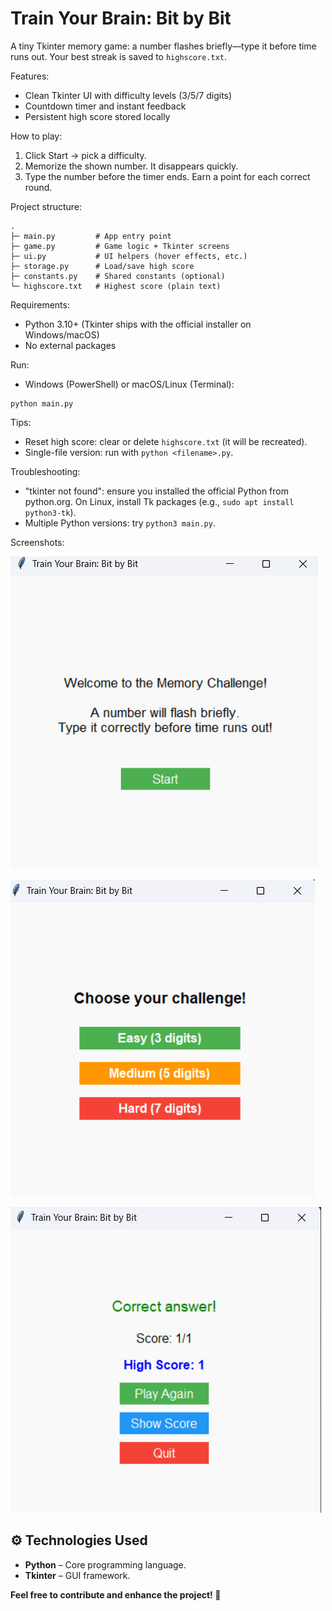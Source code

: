 # Train Your Brain: Bit by Bit

A tiny Tkinter memory game: a number flashes briefly—type it before time runs out. Your best streak is saved to `highscore.txt`.

Features:

- Clean Tkinter UI with difficulty levels (3/5/7 digits)
- Countdown timer and instant feedback
- Persistent high score stored locally

How to play:

1. Click Start → pick a difficulty.
2. Memorize the shown number. It disappears quickly.
3. Type the number before the timer ends. Earn a point for each correct round.

Project structure:

```
.
├─ main.py         # App entry point
├─ game.py         # Game logic + Tkinter screens
├─ ui.py           # UI helpers (hover effects, etc.)
├─ storage.py      # Load/save high score
├─ constants.py    # Shared constants (optional)
└─ highscore.txt   # Highest score (plain text)
```

Requirements:

- Python 3.10+ (Tkinter ships with the official installer on Windows/macOS)
- No external packages

Run:

- Windows (PowerShell) or macOS/Linux (Terminal):

```
python main.py
```

Tips:

- Reset high score: clear or delete `highscore.txt` (it will be recreated).
- Single-file version: run with `python <filename>.py`.

Troubleshooting:

- "tkinter not found": ensure you installed the official Python from python.org. On Linux, install Tk packages (e.g., `sudo apt install python3-tk`).
- Multiple Python versions: try `python3 main.py`.

Screenshots:

![image alt](https://github.com/MarcelinoWaheed/Train-Your-Brain/blob/af3594c4c3cc9c1950cf79163750feed7a114b97/Screenshots/intro.png)

![image alt](https://github.com/MarcelinoWaheed/Train-Your-Brain/blob/f3e692643beb24eb6f8d80064dd4f29b901fd0fb/Screenshots/difficulty.png)

![image alt](https://github.com/MarcelinoWaheed/Train-Your-Brain/blob/f3e692643beb24eb6f8d80064dd4f29b901fd0fb/Screenshots/result.png)

## ⚙️ Technologies Used

- **Python** – Core programming language.
- **Tkinter** – GUI framework.

**Feel free to contribute and enhance the project! 🚀**
